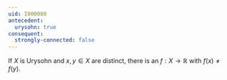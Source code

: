 ```yaml
---
uid: I000080
antecedent:
  urysohn: true
consequent:
  strongly-connected: false
---
```

If $X$ is Urysohn and $x,y \in X$ are distinct, there is an $f:X \rightarrow \mathbb{R}$ with $f(x) \neq f(y)$.

